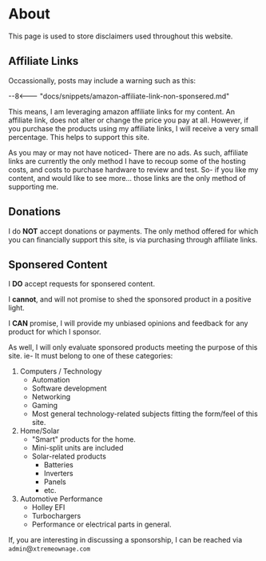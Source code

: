 # About

This page is used to store disclaimers used throughout this website.


## Affiliate Links

Occassionally, posts may include a warning such as this:

--8<--- "docs/snippets/amazon-affiliate-link-non-sponsered.md"

This means, I am leveraging amazon affiliate links for my content. An affiliate link, does not alter or change the price you pay at all. However, if you purchase the products using my affiliate links, I will receive a very small percentage. This helps to support this site.

As you may or may not have noticed- There are no ads. As such, affiliate links are currently the only method I have to recoup some of the hosting costs, and costs to purchase hardware to review and test. So- if you like my content, and would like to see more... those links are the only method of supporting me.


## Donations

I do **NOT** accept donations or payments. The only method offered for which you can financially support this site, is via purchasing through affiliate links. 


## Sponsered Content

I **DO** accept requests for sponsered content. 

I **cannot**, and will not promise to shed the sponsored product in a positive light. 

I **CAN** promise, I will provide my unbiased opinions and feedback for any product for which I sponsor. 

As well, I will only evaluate sponsored products meeting the purpose of this site. ie- It must belong to one of these categories:

1. Computers / Technology
    * Automation
    * Software development
    * Networking
    * Gaming
    * Most general technology-related subjects fitting the form/feel of this site.
2. Home/Solar
    * "Smart" products for the home.
    * Mini-split units are included
    * Solar-related products
        * Batteries
        * Inverters
        * Panels
        * etc.
3. Automotive Performance
    * Holley EFI
    * Turbochargers
    * Performance or electrical parts in general.

If, you are interesting in discussing a sponsorship, I can be reached via `admin`@`xtremeownage.com`